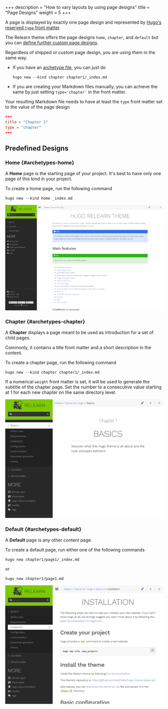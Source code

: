 +++
description = "How to vary layouts by using page designs"
title = "Page Designs"
weight = 5
+++

A page is displayed by exactly one page design and represented by [Hugo's reserved `type` front matter](https://gohugo.io/content-management/front-matter/#type).

The Relearn theme offers the page designs `home`, `chapter`, and `default` but you can [define further custom page designs](configuration/customization/designs).

Regardless of shipped or custom page design, you are using them in the same way.

- If you have an [archetype file](https://gohugo.io/content-management/archetypes/), you can just do

    ````shell
	hugo new --kind chapter chapter1/_index.md
    ````

- If you are creating your Markdown files manually, you can achieve the same by just setting `type='chapter'` in the front matter.

Your resulting Markdown file needs to have at least the `type` front matter set to the value of the page design

````toml {title="_index.md"}
+++
title = "Chapter 1"
type = "chapter"
+++
````


## Predefined Designs

### Home {#archetypes-home}

A **Home** page is the starting page of your project. It's best to have only one page of this kind in your project.

To create a home page, run the following command

````shell
hugo new --kind home _index.md
````

![Home page](pages-home.png?width=60pc)

### Chapter {#archetypes-chapter}

A **Chapter** displays a page meant to be used as introduction for a set of child pages.

Commonly, it contains a title front matter and a short description in the content.

To create a chapter page, run the following command

````shell
hugo new --kind chapter chapter1/_index.md
````

If a numerical `weight` front matter is set, it will be used to generate the subtitle of the chapter page. Set the number to a consecutive value starting at 1 for each new chapter on the same directory level.

![Chapter page](pages-chapter.png?width=60pc)

### Default {#archetypes-default}

A **Default** page is any other content page.

To create a default page, run either one of the following commands

````shell
hugo new chapter1/page1/_index.md
````

or

````shell
hugo new chapter1/page1.md
````

![Default page](pages-default.png?width=60pc)
